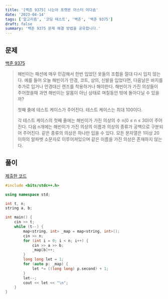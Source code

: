 ```yaml
---
title: '[백준 9375] 나는야 포켓몬 마스터 이다솜'
date: '2023-04-14'
tags: ['알고리즘', '코딩 테스트', '백준', '백준 9375']
draft: false
summary: '백준 9375 문제 해결 방법을 공유합니다.'
---
```


## 문제

[백준 9375](https://www.acmicpc.net/problem/9375)

> 해빈이는 패션에 매우 민감해서 한번 입었던 옷들의 조합을 절대 다시 입지 않는다. 예를 들어 오늘 해빈이가 안경, 코트, 상의, 신발을 입었다면, 다음날은 바지를 추가로 입거나 안경대신 렌즈를 착용하거나 해야한다. 해빈이가 가진 의상들이 주어졌을때 과연 해빈이는 알몸이 아닌 상태로 며칠동안 밖에 돌아다닐 수 있을까?
>
> 첫째 줄에 테스트 케이스가 주어진다. 테스트 케이스는 최대 100이다.
>
> 각 테스트 케이스의 첫째 줄에는 해빈이가 가진 의상의 수 n(0 ≤ n ≤ 30)이 주어진다.
> 다음 n개에는 해빈이가 가진 의상의 이름과 의상의 종류가 공백으로 구분되어 주어진다. 같은 종류의 의상은 하나만 입을 수 있다.
> 모든 문자열은 1이상 20이하의 알파벳 소문자로 이루어져있으며 같은 이름을 가진 의상은 존재하지 않는다.

## 풀이

[제출한 코드](http://boj.kr/119b2799ce7d45488adca71a6074c833)

```cpp
#include <bits/stdc++.h>

using namespace std;

int t, n;
string a, b;

int main() {
    cin >> t;
    while (t--) {
        map<string, int> _map = map<string, int>();
        cin >> n;
        for (int i = 0; i < n; i++) {
            cin >> a >> b;
            _map[b]++;
        }
        long long let = 1;
        for (auto p: _map) {
            let *= ((long long) p.second) + 1;
        }
        let--;
        cout << let << "\n";
    }
}
```
